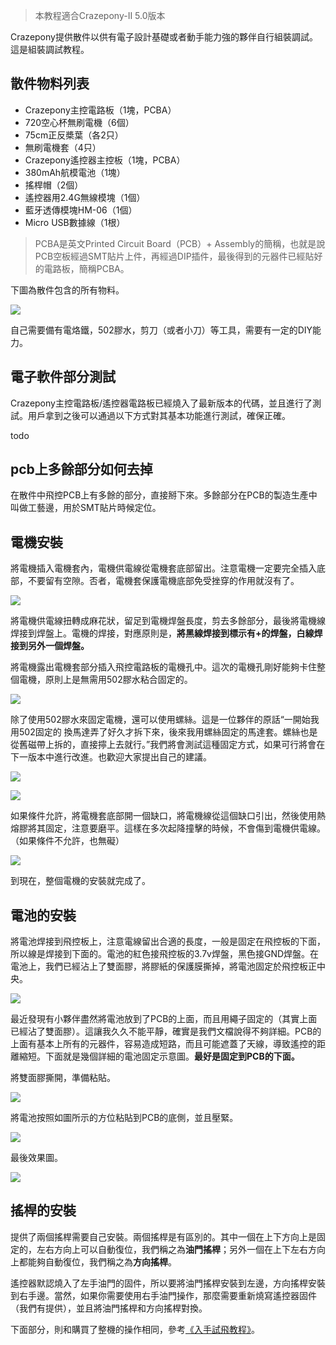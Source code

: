 
> 本教程適合Crazepony-II 5.0版本

Crazepony提供散件以供有電子設計基礎或者動手能力強的夥伴自行組裝調試。這是組裝調試教程。

## 散件物料列表

* Crazepony主控電路板（1塊，PCBA）
* 720空心杯無刷電機（6個）
* 75cm正反槳葉（各2只）
* 無刷電機套（4只）
* Crazepony遙控器主控板（1塊，PCBA）
* 380mAh航模電池（1塊）
* 搖桿帽（2個）
* 遙控器用2.4G無線模塊（1個）
* 藍牙透傳模塊HM-06（1個）
* Micro USB數據線（1根）

> PCBA是英文Printed Circuit Board（PCB）+ Assembly的簡稱，也就是說PCB空板經過SMT貼片上件，再經過DIP插件，最後得到的元器件已經貼好的電路板，簡稱PCBA。

下圖為散件包含的所有物料。

![](/assets/img/assemble-6.jpg)

自己需要備有電烙鐵，502膠水，剪刀（或者小刀）等工具，需要有一定的DIY能力。

## 電子軟件部分測試
Crazepony主控電路板/遙控器電路板已經燒入了最新版本的代碼，並且進行了測試。用戶拿到之後可以通過以下方式對其基本功能進行測試，確保正確。

todo

## pcb上多餘部分如何去掉
在散件中飛控PCB上有多餘的部分，直接掰下來。多餘部分在PCB的製造生產中叫做工藝邊，用於SMT貼片時候定位。

## 電機安裝
將電機插入電機套內，電機供電線從電機套底部留出。注意電機一定要完全插入底部，不要留有空隙。否者，電機套保護電機底部免受挫穿的作用就沒有了。

![](/assets/img/assemble-5-0-1.jpg)

將電機供電線扭轉成麻花狀，留足到電機焊盤長度，剪去多餘部分，最後將電機線焊接到焊盤上。電機的焊接，對應原則是，**將黑線焊接到標示有+的焊盤，白線焊接到另外一個焊盤。**

將電機露出電機套部分插入飛控電路板的電機孔中。這次的電機孔剛好能夠卡住整個電機，原則上是無需用502膠水粘合固定的。

![](/assets/img/assemble-5-0-2.jpg)

除了使用502膠水來固定電機，還可以使用螺絲。這是一位夥伴的原話“一開始我用502固定的 換馬達弄了好久才拆下來，後來我用螺絲固定的馬達套。螺絲也是從舊磁帶上拆的，直接擰上去就行。”我們將會測試這種固定方式，如果可行將會在下一版本中進行改進。也歡迎大家提出自己的建議。

![](/assets/img/assemble-7.jpg)

![](/assets/img/assemble-8.jpg)

如果條件允許，將電機套底部開一個缺口，將電機線從這個缺口引出，然後使用熱熔膠將其固定，注意要磨平。這樣在多次起降撞擊的時候，不會傷到電機供電線。（如果條件不允許，也無礙）

![](/assets/img/assemble-3.jpg)

到現在，整個電機的安裝就完成了。

## 電池的安裝
將電池焊接到飛控板上，注意電線留出合適的長度，一般是固定在飛控板的下面，所以線是焊接到下面的。電池的紅色接飛控板的3.7v焊盤，黑色接GND焊盤。在電池上，我們已經沾上了雙面膠，將膠紙的保護膜撕掉，將電池固定於飛控板正中央。

![](/assets/img/assemble-10.jpg)

最近發現有小夥伴盡然將電池放到了PCB的上面，而且用繩子固定的（其實上面已經沾了雙面膠）。這讓我久久不能平靜，確實是我們文檔說得不夠詳細。PCB的上面有基本上所有的元器件，容易造成短路，而且可能遮蓋了天線，導致遙控的距離縮短。下面就是幾個詳細的電池固定示意圖。**最好是固定到PCB的下面。**

將雙面膠撕開，準備粘貼。

![](/assets/img/assemble-12.jpg)

將電池按照如圖所示的方位粘貼到PCB的底側，並且壓緊。

![](/assets/img/assemble-13.jpg)

最後效果圖。

![](/assets/img/assemble-11.jpg)

## 搖桿的安裝
提供了兩個搖桿需要自己安裝。兩個搖桿是有區別的。其中一個在上下方向上是固定的，左右方向上可以自動復位，我們稱之為**油門搖桿**；另外一個在上下左右方向上都能夠自動復位，我們稱之為**方向搖桿**。

遙控器默認燒入了左手油門的固件，所以要將油門搖桿安裝到左邊，方向搖桿安裝到右手邊。當然，如果你需要使用右手油門操作，那麼需要重新燒寫遙控器固件（我們有提供），並且將油門搖桿和方向搖桿對換。


下面部分，則和購買了整機的操作相同，參考[《入手試飛教程》](./user-guide.html)。
